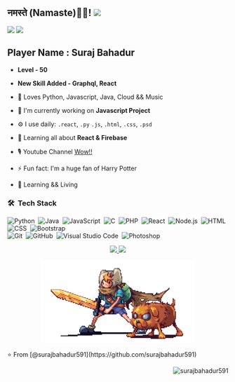 
<!--
**surajbahadur591/surajbahadur591** is a ✨ _special_ ✨ repository because its `README.md` (this file) appears on your GitHub profile.
Here are some ideas to get you started:

- 🔭 I’m currently working on ...
- 🌱 I’m currently learning ...
- 👯 I’m looking to collaborate on ...
- 🤔 I’m looking for help with ...
- 💬 Ask me about ...
- 📫 How to reach me: ...
- 😄 Pronouns: ...
- ⚡ Fun fact: ...
-->

<h2>नमस्ते (Namaste)🙏🏻! <img src="https://media.giphy.com/media/12oufCB0MyZ1Go/giphy.gif" width="50"></h2>
  
[![](https://img.shields.io/badge/LinkedIn-surajbahadur-blue)](https://www.linkedin.com/in/surajbahadur/)
[![](https://img.shields.io/badge/Gmail-surajbahadur58@gmail.com-red)](mailto:surajbahadur58@gmail.com)

## Player Name : Suraj Bahadur 
- **Level - 50**
- **New Skill Added - Graphql, React**

- 🌱 Loves Python, Javascript, Java, Cloud && Music
- 🏢 I'm currently working on  **Javascript Project**
- ⚙️ I use daily: `.react`, `.py` `.js`, `.html`, `.css`, `.psd`
- 🌱 Learning all about **React & Firebase**
- 🎙  Youtube Channel [Wow!!](https://www.youtube.com/SurajBahadur?sub_confirmation=1)
- ⚡️ Fun fact: I'm a huge fan of Harry Potter
- 📒 Learning && Living

### 🛠 &nbsp;Tech Stack

![Python](https://img.shields.io/badge/-Python-333333?style=flat&logo=python)&nbsp;
![Java](https://img.shields.io/badge/-Java-333333?style=flat&logo=Java&logoColor=FFA518)&nbsp;
![JavaScript](https://img.shields.io/badge/-JavaScript-333333?style=flat&logo=javascript)&nbsp;
![C](https://img.shields.io/badge/-C-333333?style=flat&logo=C&logoColor=A8B9CC)&nbsp;
![PHP](https://img.shields.io/badge/-PHP-333333?style=flat&logo=php)&nbsp;
![React](https://img.shields.io/badge/-React-333333?style=flat&logo=react)&nbsp;
![Node.js](https://img.shields.io/badge/-Node.js-333333?style=flat&logo=node.js)&nbsp;
![HTML](https://img.shields.io/badge/-HTML-333333?style=flat&logo=HTML5)&nbsp;
![CSS](https://img.shields.io/badge/-CSS-333333?style=flat&logo=CSS3&logoColor=1572B6)&nbsp;
![Bootstrap](https://img.shields.io/badge/-Bootstrap-333333?style=flat&logo=bootstrap&logoColor=563D7C)\
![Git](https://img.shields.io/badge/-Git-333333?style=flat&logo=git)&nbsp;
![GitHub](https://img.shields.io/badge/-GitHub-333333?style=flat&logo=github)&nbsp;
![Visual Studio Code](https://img.shields.io/badge/-Visual%20Studio%20Code-333333?style=flat&logo=visual-studio-code&logoColor=007ACC)&nbsp;
![Photoshop](https://img.shields.io/badge/-Photoshop-333333?style=flat&logo=adobe-photoshop)&nbsp;

<p align="center">
<a href="https://github.com/surajbahadur591">
  <img height="180em" src="https://github-readme-stats-eight-theta.vercel.app/api?username=surajbahadur591&show_icons=true&theme=react&include_all_commits=true&count_private=true "/>
  <img height="180em" src="https://github-readme-stats-eight-theta.vercel.app/api/top-langs/?username=surajbahadur591&layout=compact&langs_count=8&hide=java,r&theme=react "/>
</a>
</p>
<p align="center">
  
  <img src="https://github.com/selimdoyranli/selimdoyranli/blob/master/preview.gif" width="350" />
</p>
⭐️ From [@surajbahadur591](https://github.com/surajbahadur591)
<p align="right"> <img src="https://komarev.com/ghpvc/?username=surajbahadur591" alt="surajbahadur591" /> </p>
